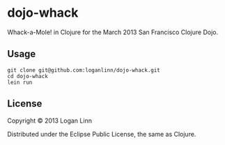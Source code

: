 # dojo-whack

Whack-a-Mole! in Clojure for the March 2013 San Francisco Clojure Dojo.

## Usage

```
git clone git@github.com:loganlinn/dojo-whack.git
cd dojo-whack
lein run
```

## License

Copyright © 2013 Logan Linn

Distributed under the Eclipse Public License, the same as Clojure.
